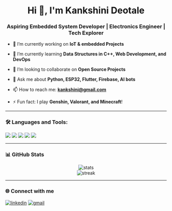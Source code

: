 <h1 align="center">Hi 👋, I'm Kankshini Deotale</h1>
<h3 align="center">Aspiring Embedded System Developer | Electronics Engineer | Tech Explorer</h3>

- 🔭 I’m currently working on **IoT & embedded Projects**

- 🌱 I’m currently learning **Data Structures in C++, Web Development, and DevOps**

- 👯 I’m looking to collaborate on **Open Source Projects**

- 💬 Ask me about **Python, ESP32, Flutter, Firebase, AI bots**

- 📫 How to reach me: **kankshini@gmail.com**

- ⚡ Fun fact: I play **Genshin, Valorant, and Minecraft**!

---

### 🛠️ Languages and Tools:

<p align="left">
  <img src="https://img.shields.io/badge/C++-00599C?style=for-the-badge&logo=c%2B%2B&logoColor=white"/>
  <img src="https://img.shields.io/badge/Python-3670A0?style=for-the-badge&logo=python&logoColor=ffdd54"/>
  <img src="https://img.shields.io/badge/Flutter-02569B?style=for-the-badge&logo=flutter&logoColor=white"/>
  <img src="https://img.shields.io/badge/Firebase-FFCA28?style=for-the-badge&logo=firebase&logoColor=black"/>
  <img src="https://img.shields.io/badge/ESP32-000000?style=for-the-badge&logo=espressif&logoColor=white"/>
</p>

---

### 📊 GitHub Stats

<p align="center">
  <img src="https://github-readme-stats.vercel.app/api?username=kankshini&show_icons=true&theme=tokyonight" alt="stats" />
  <br/>
  <img src="https://github-readme-streak-stats.herokuapp.com/?user=kankshini&theme=tokyonight" alt="streak"/>
</p>

---


### 🌐 Connect with me

<p align="left">
  <a href="https://linkedin.com/in/kankshini" target="blank"><img align="center" src="https://img.shields.io/badge/LinkedIn-0077B5?style=flat&logo=linkedin&logoColor=white" alt="linkedin" /></a>
  <a href="mailto:kankshini@example.com"><img align="center" src="https://img.shields.io/badge/Gmail-D14836?style=flat&logo=gmail&logoColor=white" alt="gmail" /></a>
</p>
